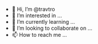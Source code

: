 - 👋 Hi, I’m @travtro
- 👀 I’m interested in ...
- 🌱 I’m currently learning ...
- 💞️ I’m looking to collaborate on ...
- 📫 How to reach me ...

<!---
travtro/travtro is a ✨ special ✨ repository because its `README.md` (this file) appears on your GitHub profile.
You can click the Preview link to take a look at your changes.
--->
